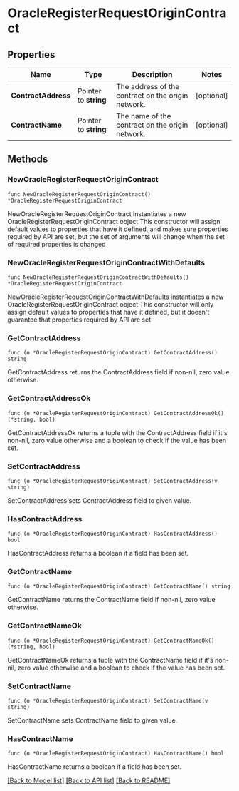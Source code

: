 # OracleRegisterRequestOriginContract

## Properties

Name | Type | Description | Notes
------------ | ------------- | ------------- | -------------
**ContractAddress** | Pointer to **string** | The address of the contract on the origin network. | [optional] 
**ContractName** | Pointer to **string** | The name of the contract on the origin network. | [optional] 

## Methods

### NewOracleRegisterRequestOriginContract

`func NewOracleRegisterRequestOriginContract() *OracleRegisterRequestOriginContract`

NewOracleRegisterRequestOriginContract instantiates a new OracleRegisterRequestOriginContract object
This constructor will assign default values to properties that have it defined,
and makes sure properties required by API are set, but the set of arguments
will change when the set of required properties is changed

### NewOracleRegisterRequestOriginContractWithDefaults

`func NewOracleRegisterRequestOriginContractWithDefaults() *OracleRegisterRequestOriginContract`

NewOracleRegisterRequestOriginContractWithDefaults instantiates a new OracleRegisterRequestOriginContract object
This constructor will only assign default values to properties that have it defined,
but it doesn't guarantee that properties required by API are set

### GetContractAddress

`func (o *OracleRegisterRequestOriginContract) GetContractAddress() string`

GetContractAddress returns the ContractAddress field if non-nil, zero value otherwise.

### GetContractAddressOk

`func (o *OracleRegisterRequestOriginContract) GetContractAddressOk() (*string, bool)`

GetContractAddressOk returns a tuple with the ContractAddress field if it's non-nil, zero value otherwise
and a boolean to check if the value has been set.

### SetContractAddress

`func (o *OracleRegisterRequestOriginContract) SetContractAddress(v string)`

SetContractAddress sets ContractAddress field to given value.

### HasContractAddress

`func (o *OracleRegisterRequestOriginContract) HasContractAddress() bool`

HasContractAddress returns a boolean if a field has been set.

### GetContractName

`func (o *OracleRegisterRequestOriginContract) GetContractName() string`

GetContractName returns the ContractName field if non-nil, zero value otherwise.

### GetContractNameOk

`func (o *OracleRegisterRequestOriginContract) GetContractNameOk() (*string, bool)`

GetContractNameOk returns a tuple with the ContractName field if it's non-nil, zero value otherwise
and a boolean to check if the value has been set.

### SetContractName

`func (o *OracleRegisterRequestOriginContract) SetContractName(v string)`

SetContractName sets ContractName field to given value.

### HasContractName

`func (o *OracleRegisterRequestOriginContract) HasContractName() bool`

HasContractName returns a boolean if a field has been set.


[[Back to Model list]](../README.md#documentation-for-models) [[Back to API list]](../README.md#documentation-for-api-endpoints) [[Back to README]](../README.md)


